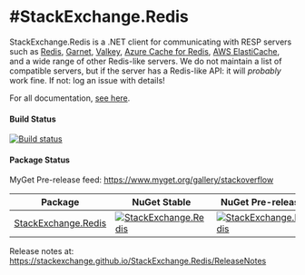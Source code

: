 #StackExchange.Redis
===================

StackExchange.Redis is a .NET client for communicating with RESP servers such as [Redis](https://redis.io/), [Garnet](https://microsoft.github.io/garnet/), [Valkey](https://valkey.io/), [Azure Cache for Redis](https://azure.microsoft.com/products/cache), [AWS ElastiCache](https://aws.amazon.com/elasticache/), and a wide range of other Redis-like servers. We do not maintain a list of compatible servers, but if the server has a Redis-like API: it will *probably* work fine. If not: log an issue with details!

For all documentation, [see here](https://stackexchange.github.io/StackExchange.Redis/).

#### Build Status

[![Build status](https://ci.appveyor.com/api/projects/status/2o3frasprum8mbaj/branch/main?svg=true)](https://ci.appveyor.com/project/StackExchange/stackexchange-redis/branch/main)

#### Package Status

MyGet Pre-release feed: https://www.myget.org/gallery/stackoverflow

| Package | NuGet Stable | NuGet Pre-release | Downloads | MyGet |
| ------- | ------------ | ----------------- | --------- | ----- |
| [StackExchange.Redis](https://www.nuget.org/packages/StackExchange.Redis/) | [![StackExchange.Redis](https://img.shields.io/nuget/v/StackExchange.Redis.svg)](https://www.nuget.org/packages/StackExchange.Redis/) | [![StackExchange.Redis](https://img.shields.io/nuget/vpre/StackExchange.Redis.svg)](https://www.nuget.org/packages/StackExchange.Redis/absoluteLatest) | [![StackExchange.Redis](https://img.shields.io/nuget/dt/StackExchange.Redis.svg)](https://www.nuget.org/packages/StackExchange.Redis/) | [![StackExchange.Redis MyGet](https://img.shields.io/myget/stackoverflow/vpre/StackExchange.Redis.svg)](https://www.myget.org/feed/stackoverflow/package/nuget/StackExchange.Redis) |

Release notes at: https://stackexchange.github.io/StackExchange.Redis/ReleaseNotes
